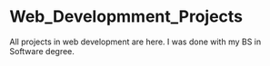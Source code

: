 # Web_Developmment_Projects
All projects in web development are here. I was done with my BS in Software degree.

